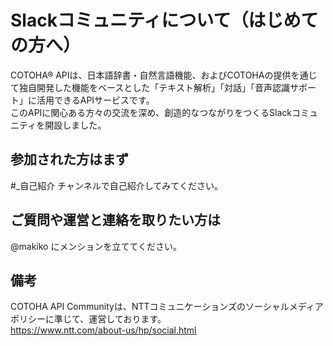 # Slackコミュニティについて（はじめての方へ）
COTOHA® APIは、日本語辞書・自然言語機能、およびCOTOHAの提供を通じて独自開発した機能をベースとした「テキスト解析」「対話」「音声認識サポート」に活用できるAPIサービスです。<br>
このAPIに関心ある方々の交流を深め、創造的なつながりをつくるSlackコミュニティを開設しました。<br>
## 参加された方はまず
#_自己紹介 チャンネルで自己紹介してみてください。

## ご質問や運営と連絡を取りたい方は
@makiko にメンションを立ててください。

## 備考
COTOHA API Communityは、NTTコミュニケーションズのソーシャルメディアポリシーに準じて、運営しております。<br>
https://www.ntt.com/about-us/hp/social.html 
